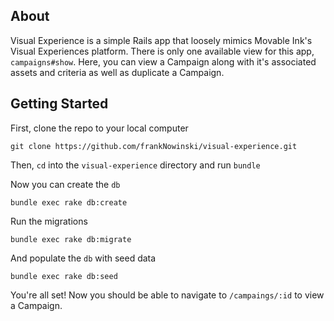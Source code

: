 ## About

Visual Experience is a simple Rails app that loosely mimics Movable Ink's Visual Experiences platform. There is only one available view for this app, `campaigns#show`. Here, you can view a Campaign along with it's associated assets and criteria as well as duplicate a Campaign. 

## Getting Started

First, clone the repo to your local computer

```
git clone https://github.com/frankNowinski/visual-experience.git
```

Then, `cd` into the `visual-experience` directory and run `bundle`

Now you can create the `db`

```
bundle exec rake db:create
```
Run the migrations
```
bundle exec rake db:migrate
```
And populate the `db` with seed data
```
bundle exec rake db:seed
```

You're all set! Now you should be able to navigate to `/campaings/:id` to view a Campaign.
